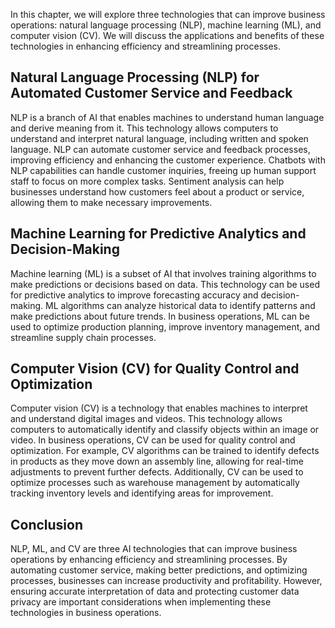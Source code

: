 
In this chapter, we will explore three technologies that can improve business operations: natural language processing (NLP), machine learning (ML), and computer vision (CV). We will discuss the applications and benefits of these technologies in enhancing efficiency and streamlining processes.

Natural Language Processing (NLP) for Automated Customer Service and Feedback
-----------------------------------------------------------------------------

NLP is a branch of AI that enables machines to understand human language and derive meaning from it. This technology allows computers to understand and interpret natural language, including written and spoken language. NLP can automate customer service and feedback processes, improving efficiency and enhancing the customer experience. Chatbots with NLP capabilities can handle customer inquiries, freeing up human support staff to focus on more complex tasks. Sentiment analysis can help businesses understand how customers feel about a product or service, allowing them to make necessary improvements.

Machine Learning for Predictive Analytics and Decision-Making
-------------------------------------------------------------

Machine learning (ML) is a subset of AI that involves training algorithms to make predictions or decisions based on data. This technology can be used for predictive analytics to improve forecasting accuracy and decision-making. ML algorithms can analyze historical data to identify patterns and make predictions about future trends. In business operations, ML can be used to optimize production planning, improve inventory management, and streamline supply chain processes.

Computer Vision (CV) for Quality Control and Optimization
---------------------------------------------------------

Computer vision (CV) is a technology that enables machines to interpret and understand digital images and videos. This technology allows computers to automatically identify and classify objects within an image or video. In business operations, CV can be used for quality control and optimization. For example, CV algorithms can be trained to identify defects in products as they move down an assembly line, allowing for real-time adjustments to prevent further defects. Additionally, CV can be used to optimize processes such as warehouse management by automatically tracking inventory levels and identifying areas for improvement.

Conclusion
----------

NLP, ML, and CV are three AI technologies that can improve business operations by enhancing efficiency and streamlining processes. By automating customer service, making better predictions, and optimizing processes, businesses can increase productivity and profitability. However, ensuring accurate interpretation of data and protecting customer data privacy are important considerations when implementing these technologies in business operations.
